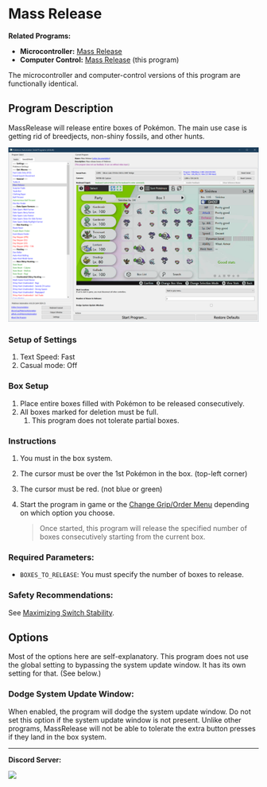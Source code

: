 # Mass Release

**Related Programs:**
- **Microcontroller:** [Mass Release](https://github.com/PokemonAutomation/Microcontroller/blob/master/Wiki/Programs/PokemonSwSh/MassRelease.md)
- **Computer Control:** [Mass Release](https://github.com/PokemonAutomation/ComputerControl/blob/master/Wiki/Programs/PokemonSwSh/MassRelease.md) (this program)

The microcontroller and computer-control versions of this program are functionally identical.


## Program Description

MassRelease will release entire boxes of Pokémon. The main use case is getting rid of breedjects, non-shiny fossils, and other hunts.

<img src="images/MassRelease-0.png">

### Setup of Settings

1. Text Speed: Fast
2. Casual mode: Off

### Box Setup

1. Place entire boxes filled with Pokémon to be released consecutively.
2. All boxes marked for deletion must be full.
   1. This program does not tolerate partial boxes.

### Instructions

1. You must in the box system.
2. The cursor must be over the 1st Pokémon in the box. (top-left corner)
3. The cursor must be red. (not blue or green)
4. Start the program in game or the [Change Grip/Order Menu](/Wiki/Programs/NintendoSwitch/ChangeGripOrderMenu.md) depending on which option you choose.

   > Once started, this program will release the specified number of boxes consecutively starting from the current box.

### Required Parameters:
- `BOXES_TO_RELEASE`: You must specify the number of boxes to release.

### Safety Recommendations:
See [Maximizing Switch Stability](https://github.com/PokemonAutomation/SwSh-Arduino/wiki/Appendix:-MaximizingSwitchStability).


## Options

Most of the options here are self-explanatory.
This program does not use the global setting to bypassing the system update window. It has its own setting for that. (See below.)


### Dodge System Update Window:

When enabled, the program will dodge the system update window. Do not set this option if the system update window is not present. Unlike other programs, MassRelease will not be able to tolerate the extra button presses if they land in the box system.


<hr>

**Discord Server:** 

[<img src="https://canary.discordapp.com/api/guilds/695809740428673034/widget.png?style=banner2">](https://discord.gg/cQ4gWxN)
